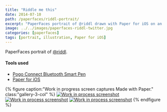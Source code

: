 ```yaml
---
title: "Riddle me this"
date: 2014-07-10
path: /paperfaces/riddl-portrait/
excerpt: "PaperFaces portrait of @riddl drawn with Paper for iOS on an iPad."
image: ../../images/paperfaces-riddl-twitter.jpg
categories: [paperfaces]
tags: [portrait, illustration, Paper for iOS]
---
```


PaperFaces portrait of [@riddl](https://twitter.com/riddl).

#### Tools used

- [Pogo Connect Bluetooth Smart Pen](https://www.amazon.com/gp/product/B009K448L4/ref=as_li_ss_tl?ie=UTF8&camp=1789&creative=390957&creativeASIN=B009K448L4&linkCode=as2&tag=mademist-20)
- [Paper for iOS](https://paper.bywetransfer.com/)

{% figure caption:"Work in progress screen captures Made with Paper." class:"gallery-3-col" %}
[![Work in process screenshot](../../images/paperfaces-riddl-process-1-600.jpg)](../../images/paperfaces-riddl-process-1-lg.jpg) [![Work in process screenshot](../../images/paperfaces-riddl-process-2-600.jpg)](../../images/paperfaces-riddl-process-2-lg.jpg) [![Work in process screenshot](../../images/paperfaces-riddl-process-3-600.jpg)](../../images/paperfaces-riddl-process-3-lg.jpg)
{% endfigure %}
